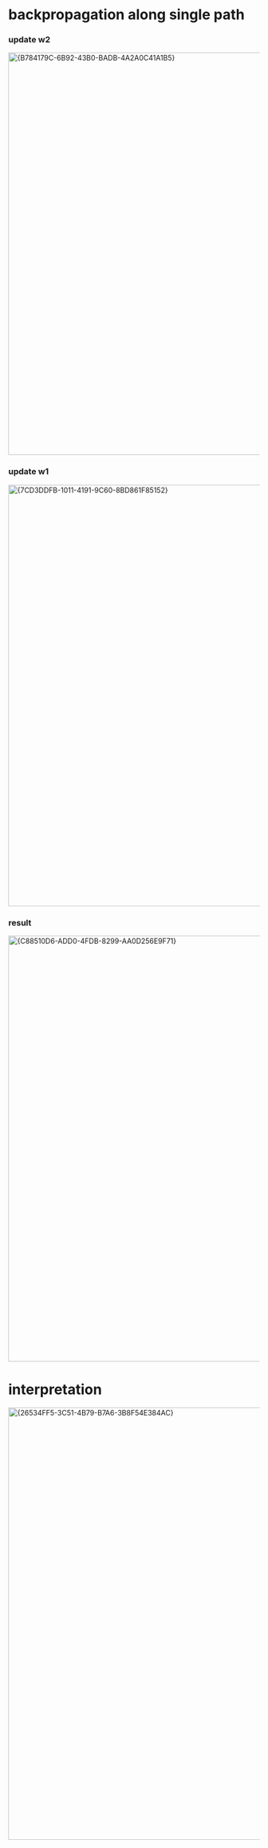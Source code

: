 # backpropagation along single path

### update w2
<img width="1877" height="807" alt="{B784179C-6B92-43B0-BADB-4A2A0C41A1B5}" src="https://github.com/user-attachments/assets/f165beb8-f0df-418f-8026-71f6fd14895d" />

### update w1
<img width="1874" height="845" alt="{7CD3DDFB-1011-4191-9C60-8BD861F85152}" src="https://github.com/user-attachments/assets/9c8f4424-491c-498b-a3bc-c65203324920" />

### result
<img width="1861" height="854" alt="{C88510D6-ADD0-4FDB-8299-AA0D256E9F71}" src="https://github.com/user-attachments/assets/4d562110-ef87-4142-8a52-146aac181ea4" />


# interpretation 
<img width="1849" height="867" alt="{26534FF5-3C51-4B79-B7A6-3B8F54E384AC}" src="https://github.com/user-attachments/assets/e3f6da91-b9a5-449c-acd8-2062007bb0b5" />

